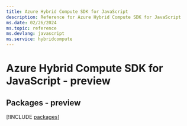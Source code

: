 ```yaml
---
title: Azure Hybrid Compute SDK for JavaScript
description: Reference for Azure Hybrid Compute SDK for JavaScript
ms.date: 02/26/2024
ms.topic: reference
ms.devlang: javascript
ms.service: hybridcompute
---
```

# Azure Hybrid Compute SDK for JavaScript - preview
## Packages - preview
[!INCLUDE [packages](hybrid-compute-index.md)]
